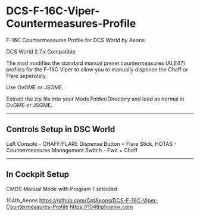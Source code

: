 # DCS-F-16C-Viper-Countermeasures-Profile
 F-16C Countermeasures Profile for DCS World by Aeons

DCS World 2.7.x Compatible

The mod modifies the standard manual preset countermeasures (ALE47) profiles for the F-16C Viper to allow you to manually dispense the Chaff or Flare seperately.

Use OvGME or JSGME.

Extract the zip file into your Mods Folder/Directory and load as normal in OvGME or JSGME.

-------------------------------
Controls Setup in DSC World
-------------------------------

Left Console - CHAFF/FLARE Dispense Button = Flare
Stick, HOTAS - Countermeasures Management Switch - Fwd = Chaff

-------------------------------
In Cockpit Setup
-------------------------------

CMDS Manual Mode with Program 1 selected


104th_Aeons
https://github.com/CptAeons/DCS-F-16C-Viper-Countermeasures-Profile
https://104thphoenix.com